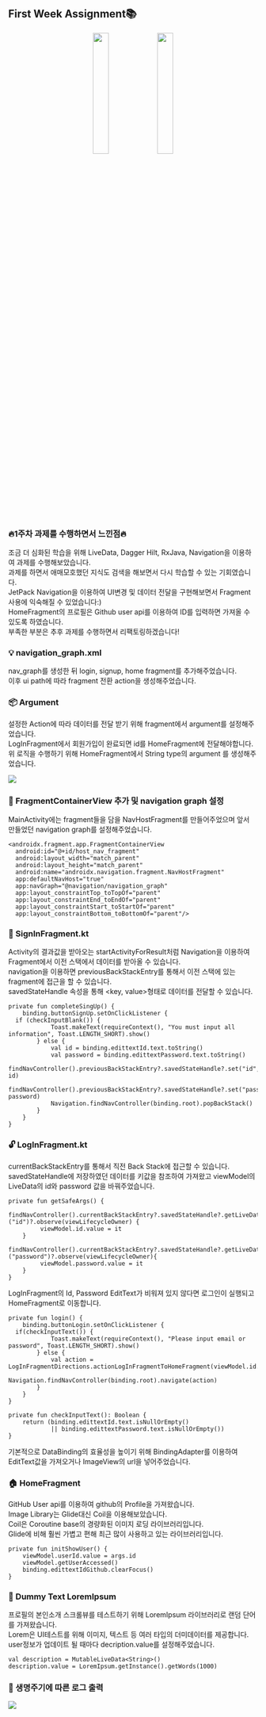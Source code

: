 ## First Week Assignment📚
<p align="center">
<img src = "https://user-images.githubusercontent.com/56873136/114867606-fe2dd480-9e2f-11eb-9d22-2185fd1f9546.gif" width = 25%> <img src = "https://user-images.githubusercontent.com/56873136/114867626-02f28880-9e30-11eb-9bfb-a96855ab11e1.gif" width = 25%></p>


### 🔥1주차 과제를 수행하면서 느낀점🔥  
조금 더 심화된 학습을 위해 LiveData, Dagger Hilt, RxJava, Navigation을 이용하여 과제를 수행해보았습니다.  
과제를 하면서 애매모호했던 지식도 검색을 해보면서 다시 학습할 수 있는 기회였습니다.  
JetPack Navigation을 이용하여 UI변경 및 데이터 전달을 구현해보면서 Fragment 사용에 익숙해질 수 있었습니다:)  
HomeFragment의 프로필은 Github user api를 이용하여 ID를 입력하면 가져올 수 있도록 하였습니다.  
부족한 부분은 추후 과제를 수행하면서 리팩토링하겠습니다!  
  
### 💡 navigation_graph.xml  
 nav_graph를 생성한 뒤 login, signup, home fragment를 추가해주었습니다.  
이후 ui path에 따라 fragment 전환 action을 생성해주었습니다.  
  
### 📦 Argument  
설정한 Action에 따라 데이터를 전달 받기 위해 fragment에서 argument를 설정해주었습니다.  
LogInFragment에서 회원가입이 완료되면 id를 HomeFragment에 전달해야합니다.  
위 로직을 수행하기 위해 HomeFragment에서 String type의 argument 를 생성해주었습니다.  

<img src ="https://user-images.githubusercontent.com/56873136/114046600-f0260400-98c3-11eb-8304-2545240fe90b.JPG">
  
  
### 💼 FragmentContainerView 추가 및 navigation graph 설정  
MainActivity에는 fragment들을 담을 NavHostFragment를 만들어주었으며 앞서 만들었던 navigation graph를 설정해주었습니다.
```
<androidx.fragment.app.FragmentContainerView  
  android:id="@+id/host_nav_fragment"  
  android:layout_width="match_parent"  
  android:layout_height="match_parent"  
  android:name="androidx.navigation.fragment.NavHostFragment"  
  app:defaultNavHost="true"  
  app:navGraph="@navigation/navigation_graph"  
  app:layout_constraintTop_toTopOf="parent"  
  app:layout_constraintEnd_toEndOf="parent"  
  app:layout_constraintStart_toStartOf="parent"  
  app:layout_constraintBottom_toBottomOf="parent"/>
  ```  
  
    
### 👋 SignInFragment.kt  
Activity의 결과값을 받아오는 startActivityForResult처럼 Navigation을 이용하여 Fragment에서 이전 스택에서 데이터를 받아올 수 있습니다.  
navigation을 이용하면 previousBackStackEntry를 통해서 이전 스택에 있는 fragment에 접근을 할 수 있습니다.  
savedStateHandle 속성을 통해 <key, value>형태로 데이터를 전달할 수 있습니다.
  
```
private fun completeSingUp() {  
    binding.buttonSignUp.setOnClickListener {  
  if (checkInputBlank()) {  
            Toast.makeText(requireContext(), "You must input all information", Toast.LENGTH_SHORT).show()  
        } else {  
            val id = binding.edittextId.text.toString()  
            val password = binding.edittextPassword.text.toString()  
            findNavController().previousBackStackEntry?.savedStateHandle?.set("id", id)  
            findNavController().previousBackStackEntry?.savedStateHandle?.set("password", password)  
            Navigation.findNavController(binding.root).popBackStack()  
        }  
    }  
}
```  
  
### 🔓 LogInFragment.kt  
currentBackStackEntry를 통해서 직전 Back Stack에 접근할 수 있습니다.  
savedStateHandle에 저장하였던 데이터를 키값을 참조하여 가져왔고 viewModel의 LiveData의 id와 password 값을 바꿔주었습니다.  

```
private fun getSafeArgs() {  
    findNavController().currentBackStackEntry?.savedStateHandle?.getLiveData<String>("id")?.observe(viewLifecycleOwner) {  
	     viewModel.id.value = it  
    }  
	findNavController().currentBackStackEntry?.savedStateHandle?.getLiveData<String>("password")?.observe(viewLifecycleOwner){  
         viewModel.password.value = it  
    }
}
 ```


LogInFragment의 Id, Password EditText가 비워져 있지 않다면 로그인이 실행되고 HomeFragment로 이동합니다.  
  
```
private fun login() {  
    binding.buttonLogin.setOnClickListener {  
  if(checkInputText()) {  
            Toast.makeText(requireContext(), "Please input email or password", Toast.LENGTH_SHORT).show()  
        } else {  
            val action = LogInFragmentDirections.actionLogInFragmentToHomeFragment(viewModel.id.value!!)  
            Navigation.findNavController(binding.root).navigate(action)  
        }  
    }  
}  
  
private fun checkInputText(): Boolean {  
    return (binding.edittextId.text.isNullOrEmpty()  
            || binding.edittextPassword.text.isNullOrEmpty())  
}
```

기본적으로 DataBinding의 효율성을 높이기 위해 BindingAdapter를 이용하여 EditText값을 가져오거나 ImageView의 url을 넣어주었습니다.  
  
### 🏠 HomeFragment  
GitHub User api를 이용하여 github의 Profile을 가져왔습니다.  
Image Library는 Glide대신 Coil을 이용해보았습니다.  
Coil은 Coroutine base의 경량화된 이미지 로딩 라이브러리입니다.  
Glide에 비해 훨씬 가볍고 편해 최근 많이 사용하고 있는 라이브러리입니다.

```
private fun initShowUser() {  
    viewModel.userId.value = args.id  
    viewModel.getUserAccessed()  
    binding.edittextIdGithub.clearFocus()  
}
```  
  
### 📃 Dummy Text LoremIpsum  
프로필의 본인소개 스크롤뷰를 테스트하기 위해 LoremIpsum 라이브러리로 랜덤 단어를 가져왔습니다.  
Lorem은 UI테스트를 위해 이미지, 텍스트 등 여러 타입의 더미데이터를 제공합니다.  
user정보가 업데이트 될 때마다 decription.value를 설정해주었습니다.  

```
val description = MutableLiveData<String>()
description.value = LoremIpsum.getInstance().getWords(1000)
```  
  
### 🔁 생명주기에 따른 로그 출력  
<img src = "https://user-images.githubusercontent.com/56873136/114056729-ece34600-98cc-11eb-82bb-fb7bfebefd33.JPG">

